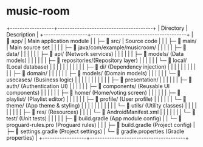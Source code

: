﻿# music-room
+------------------+---------------------------------------+
| Directory        | Description                           |
+------------------+---------------------------------------+
| 📁 app/          | Main application module               |
|  ├─ 📁 src/      | Source code                           |
|  |  ├─ 📁 main/  | Main source set                       |
|  |  |  ├─ 📁 java/com/example/musicroom/                |
|  |  |  |  ├─ 📁 data/                                   |
|  |  |  |  |  ├─ 📁 api/        (Network services)       |
|  |  |  |  |  ├─ 📁 models/     (Data models)           |
|  |  |  |  |  ├─ 📁 repositories/(Repository layer)      |
|  |  |  |  |  └─ 📁 local/      (Local database)         |
|  |  |  |  |                                             |
|  |  |  |  ├─ 📁 di/            (Dependency injection)   |
|  |  |  |  |                                             |
|  |  |  |  ├─ 📁 domain/                                 |
|  |  |  |  |  ├─ 📁 models/     (Domain models)          |
|  |  |  |  |  └─ 📁 usecases/   (Business logic)         |
|  |  |  |  |                                             |
|  |  |  |  ├─ 📁 presentation/                           |
|  |  |  |  |  ├─ 📁 auth/       (Authentication UI)      |
|  |  |  |  |  ├─ 📁 components/ (Reusable UI components) |
|  |  |  |  |  ├─ 📁 home/       (Home/voting screen)     |
|  |  |  |  |  ├─ 📁 playlist/   (Playlist editor)        |
|  |  |  |  |  ├─ 📁 profile/    (User profile)           |
|  |  |  |  |  └─ 📁 theme/      (App theme & styling)    |
|  |  |  |  |                                             |
|  |  |  |  └─ 📁 utils/         (Utility classes)        |
|  |  |  |                                                |
|  |  |  ├─ 📁 res/              (Resources)              |
|  |  |  └─ 📄 AndroidManifest.xml                        |
|  |  |                                                   |
|  |  └─ 📁 test/                (Unit tests)             |
|  |                                                      |
|  ├─ 📄 build.gradle            (App module config)      |
|  └─ 📄 proguard-rules.pro      (Proguard rules)         |
|                                                         |
├─ 📄 build.gradle               (Project config)         |
├─ 📄 settings.gradle            (Project settings)       |
└─ 📄 gradle.properties          (Gradle properties)      |
+------------------+---------------------------------------+
